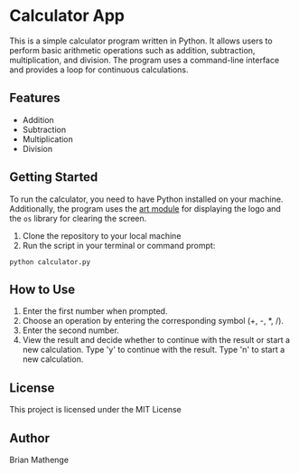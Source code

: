 # Calculator App

This is a simple calculator program written in Python. It allows users to perform basic arithmetic operations such as addition, subtraction, multiplication, and division. The program uses a command-line interface and provides a loop for continuous calculations.

## Features
- Addition
- Subtraction
- Multiplication
- Division

## Getting Started
To run the calculator, you need to have Python installed on your machine. Additionally, the program uses the [art module](https://github.com/wamwangi-mathenge/100_Days_of_Python/blob/main/Day_010/Calculator/art.py) for displaying the logo and the `os` library for clearing the screen.

1. Clone the repository to your local machine
2. Run the script in your terminal or command prompt:
```
python calculator.py
```

## How to Use
1. Enter the first number when prompted.
2. Choose an operation by entering the corresponding symbol (+, -, *, /).
3. Enter the second number.
4. View the result and decide whether to continue with the result or start a new calculation.
    Type 'y' to continue with the result.
    Type 'n' to start a new calculation.

## License
This project is licensed under the MIT License

## Author
Brian Mathenge